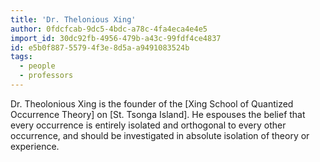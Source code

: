 ```yaml
---
title: 'Dr. Thelonious Xing'
author: 0fdcfcab-9dc5-4bdc-a78c-4fa4eca4e4e5
import_id: 30dc92fb-4956-479b-a43c-99fdf4ce4837
id: e5b0f887-5579-4f3e-8d5a-a9491083524b
tags:
  - people
  - professors
---
```

Dr. Theolonious Xing is the founder of the [Xing School of Quantized Occurrence Theory] on [St. Tsonga Island]. He espouses the belief that every occurrence is entirely isolated and orthogonal to every other occurrence, and should be investigated in absolute isolation of theory or experience.